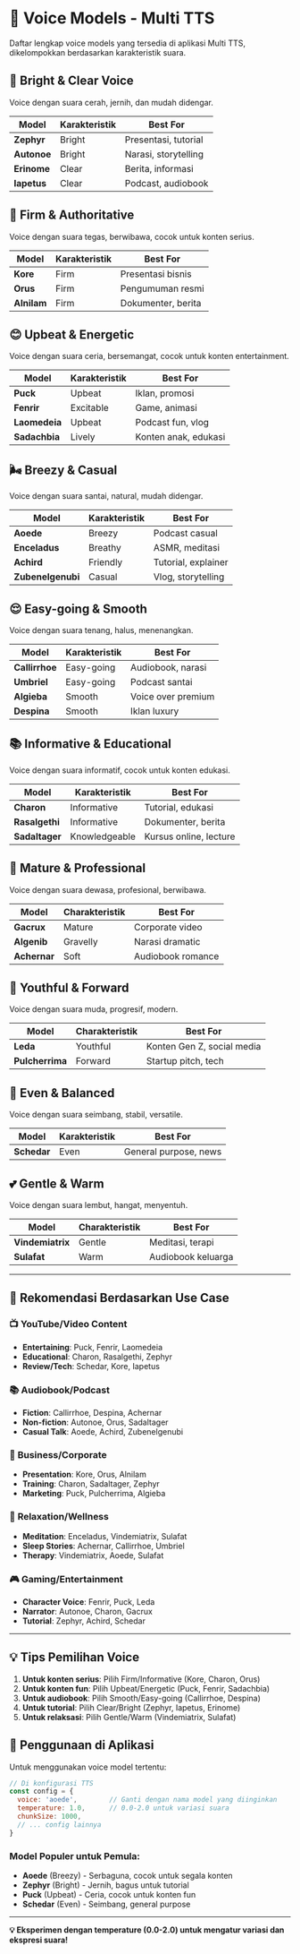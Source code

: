 # 🎤 Voice Models - Multi TTS

Daftar lengkap voice models yang tersedia di aplikasi Multi TTS, dikelompokkan berdasarkan karakteristik suara.

## 🌟 **Bright & Clear Voice**
Voice dengan suara cerah, jernih, dan mudah didengar.

| Model | Karakteristik | Best For |
|-------|---------------|----------|
| **Zephyr** | Bright | Presentasi, tutorial |
| **Autonoe** | Bright | Narasi, storytelling |
| **Erinome** | Clear | Berita, informasi |
| **Iapetus** | Clear | Podcast, audiobook |

## 🎯 **Firm & Authoritative**
Voice dengan suara tegas, berwibawa, cocok untuk konten serius.

| Model | Karakteristik | Best For |
|-------|---------------|----------|
| **Kore** | Firm | Presentasi bisnis |
| **Orus** | Firm | Pengumuman resmi |
| **Alnilam** | Firm | Dokumenter, berita |

## 😊 **Upbeat & Energetic**
Voice dengan suara ceria, bersemangat, cocok untuk konten entertainment.

| Model | Karakteristik | Best For |
|-------|---------------|----------|
| **Puck** | Upbeat | Iklan, promosi |
| **Fenrir** | Excitable | Game, animasi |
| **Laomedeia** | Upbeat | Podcast fun, vlog |
| **Sadachbia** | Lively | Konten anak, edukasi |

## 🌬️ **Breezy & Casual**
Voice dengan suara santai, natural, mudah didengar.

| Model | Karakteristik | Best For |
|-------|---------------|----------|
| **Aoede** | Breezy | Podcast casual |
| **Enceladus** | Breathy | ASMR, meditasi |
| **Achird** | Friendly | Tutorial, explainer |
| **Zubenelgenubi** | Casual | Vlog, storytelling |

## 😌 **Easy-going & Smooth**
Voice dengan suara tenang, halus, menenangkan.

| Model | Karakteristik | Best For |
|-------|---------------|----------|
| **Callirrhoe** | Easy-going | Audiobook, narasi |
| **Umbriel** | Easy-going | Podcast santai |
| **Algieba** | Smooth | Voice over premium |
| **Despina** | Smooth | Iklan luxury |

## 📚 **Informative & Educational**
Voice dengan suara informatif, cocok untuk konten edukasi.

| Model | Karakteristik | Best For |
|-------|---------------|----------|
| **Charon** | Informative | Tutorial, edukasi |
| **Rasalgethi** | Informative | Dokumenter, berita |
| **Sadaltager** | Knowledgeable | Kursus online, lecture |

## 👥 **Mature & Professional**
Voice dengan suara dewasa, profesional, berwibawa.

| Model | Charakteristik | Best For |
|-------|---------------|----------|
| **Gacrux** | Mature | Corporate video |
| **Algenib** | Gravelly | Narasi dramatic |
| **Achernar** | Soft | Audiobook romance |

## 🌟 **Youthful & Forward**
Voice dengan suara muda, progresif, modern.

| Model | Charakteristik | Best For |
|-------|---------------|----------|
| **Leda** | Youthful | Konten Gen Z, social media |
| **Pulcherrima** | Forward | Startup pitch, tech |

## 🎵 **Even & Balanced**
Voice dengan suara seimbang, stabil, versatile.

| Model | Karakteristik | Best For |
|-------|---------------|----------|
| **Schedar** | Even | General purpose, news |

## 💕 **Gentle & Warm**
Voice dengan suara lembut, hangat, menyentuh.

| Model | Charakteristik | Best For |
|-------|---------------|----------|
| **Vindemiatrix** | Gentle | Meditasi, terapi |
| **Sulafat** | Warm | Audiobook keluarga |

---

## 🎯 **Rekomendasi Berdasarkan Use Case**

### 📺 **YouTube/Video Content**
- **Entertaining**: Puck, Fenrir, Laomedeia
- **Educational**: Charon, Rasalgethi, Zephyr
- **Review/Tech**: Schedar, Kore, Iapetus

### 📚 **Audiobook/Podcast**
- **Fiction**: Callirrhoe, Despina, Achernar
- **Non-fiction**: Autonoe, Orus, Sadaltager
- **Casual Talk**: Aoede, Achird, Zubenelgenubi

### 🏢 **Business/Corporate**
- **Presentation**: Kore, Orus, Alnilam
- **Training**: Charon, Sadaltager, Zephyr
- **Marketing**: Puck, Pulcherrima, Algieba

### 🧘 **Relaxation/Wellness**
- **Meditation**: Enceladus, Vindemiatrix, Sulafat
- **Sleep Stories**: Achernar, Callirrhoe, Umbriel
- **Therapy**: Vindemiatrix, Aoede, Sulafat

### 🎮 **Gaming/Entertainment**
- **Character Voice**: Fenrir, Puck, Leda
- **Narrator**: Autonoe, Charon, Gacrux
- **Tutorial**: Zephyr, Achird, Schedar

---

## 💡 **Tips Pemilihan Voice**

1. **Untuk konten serius**: Pilih Firm/Informative (Kore, Charon, Orus)
2. **Untuk konten fun**: Pilih Upbeat/Energetic (Puck, Fenrir, Sadachbia)
3. **Untuk audiobook**: Pilih Smooth/Easy-going (Callirrhoe, Despina)
4. **Untuk tutorial**: Pilih Clear/Bright (Zephyr, Iapetus, Erinome)
5. **Untuk relaksasi**: Pilih Gentle/Warm (Vindemiatrix, Sulafat)

## 🔧 **Penggunaan di Aplikasi**

Untuk menggunakan voice model tertentu:

```javascript
// Di konfigurasi TTS
const config = {
  voice: 'aoede',        // Ganti dengan nama model yang diinginkan
  temperature: 1.0,      // 0.0-2.0 untuk variasi suara
  chunkSize: 1000,
  // ... config lainnya
}
```

### Model Populer untuk Pemula:
- **Aoede** (Breezy) - Serbaguna, cocok untuk segala konten
- **Zephyr** (Bright) - Jernih, bagus untuk tutorial
- **Puck** (Upbeat) - Ceria, cocok untuk konten fun
- **Schedar** (Even) - Seimbang, general purpose

---

**💡 Eksperimen dengan temperature (0.0-2.0) untuk mengatur variasi dan ekspresi suara!** 
